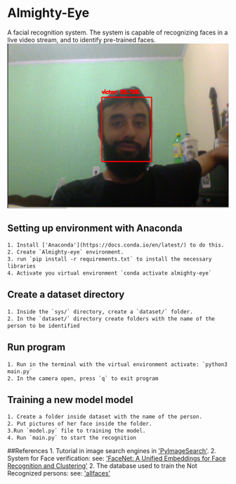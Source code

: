 # Almighty-Eye
A facial recognition system.  The system is capable of recognizing faces in a live video stream, and to identify pre-trained  faces.
	![Recognition](screenshot.png)

## Setting up environment with Anaconda
	1. Install ['Anaconda'](https://docs.conda.io/en/latest/) to do this.
	2. Create `Almighty-eye` environment.
	3. run `pip install -r requirements.txt` to install the necessary libraries
	4. Activate you virtual environment `conda activate almighty-eye`
	
## Create a dataset directory
	1. Inside the `sys/` directory, create a `dataset/` folder.
	2. In the `dataset/` directory create folders with the name of the person to be identified
	
	
## Run program
	1. Run in the terminal with the virtual environment activate: `python3 main.py`
	2. In the camera open, press `q` to exit program
	
	
## Training a new model model
	1. Create a folder inside dataset with the name of the person.
	2. Put pictures of her face inside the folder.
	3.Run `model.py` file to training the model.
	4. Run `main.py` to start the recognition
	
##References
	1. Tutorial in image search engines in ['PyImageSearch'](https://www.pyimagesearch.com/).
	2. System for Face verification:
		 see: ['FaceNet: A Unified Embeddings for Face Recognition and Clustering'](https://www.cv-foundation.org/openaccess/content_cvpr_2015/app/1A_089.pdf)
	2. The database used to train the Not Recognized persons:
	see: ['allfaces'](https://cswww.essex.ac.uk/mv/allfaces/index.html)

	

	
	

